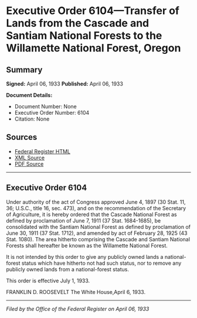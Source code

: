 # Executive Order 6104—Transfer of Lands from the Cascade and Santiam National Forests to the Willamette National Forest, Oregon

## Summary

**Signed:** April 06, 1933
**Published:** April 06, 1933

**Document Details:**
- Document Number: None
- Executive Order Number: 6104
- Citation: None

## Sources
- [Federal Register HTML](https://www.presidency.ucsb.edu/documents/executive-order-6104-transfer-lands-from-the-cascade-and-santiam-national-forests-the)
- [XML Source](None)
- [PDF Source](None)

---

## Executive Order 6104

Under authority of the act of Congress approved June 4, 1897 (30 Stat. 11, 36; U.S.C., title 16, sec. 473), and on the recommendation of the Secretary of Agriculture, it is hereby ordered that the Cascade National Forest as defined by proclamation of June 7, 1911 (37 Stat. 1684-1685), be consolidated with the Santiam National Forest as defined by proclamation of June 30, 1911 (37 Stat. 1712), and amended by act of February 28, 1925 (43 Stat. 1080). The area hitherto comprising the Cascade and Santiam National Forests shall hereafter be known as the Willamette National Forest.

It is not intended by this order to give any publicly owned lands a national-forest status which have hitherto not had such status, nor to remove any publicly owned lands from a national-forest status.

This order is effective July 1, 1933.

FRANKLIN D. ROOSEVELT
The White House,April 6, 1933.

---

*Filed by the Office of the Federal Register on April 06, 1933*
